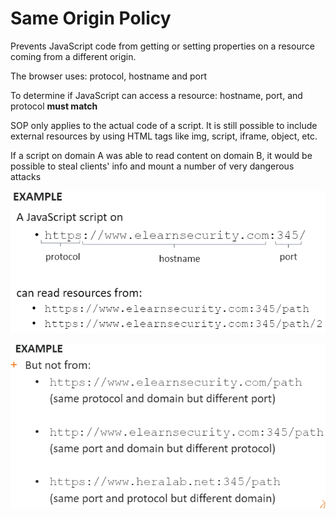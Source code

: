 # Same Origin Policy

Prevents JavaScript code from getting or setting properties on a resource coming from a different origin.

The browser uses: protocol, hostname and port

To determine if JavaScript can access a resource: hostname, port, and protocol **must match**

SOP only applies to the actual code of a script. It is still possible to include external resources by using HTML tags like img, script, iframe, object, etc.

If a script on domain A was able to read content on domain B, it would be possible to steal clients' info and mount a number of very dangerous attacks

![](<../../../../.gitbook/assets/image (5) (1) (1) (1) (1) (1).png>)

![](<../../../../.gitbook/assets/image (6) (1) (1) (1) (1).png>)
